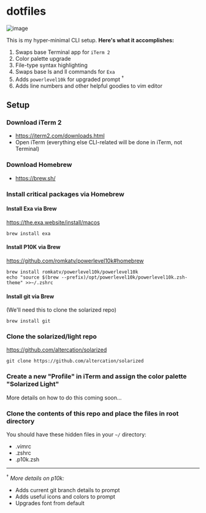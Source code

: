 # dotfiles

![image](https://user-images.githubusercontent.com/7318997/145733886-129e2c9b-0ec5-451b-b051-8326ec7bfefa.png)

This is my hyper-minimal CLI setup. **Here's what it accomplishes:**
1. Swaps base Terminal app for `iTerm 2`
2. Color palette upgrade
3. File-type syntax highlighting
4. Swaps base ls and ll commands for `Exa`
5. Adds `powerlevel10k` for upgraded prompt <sup>†</sup>
6. Adds line numbers and other helpful goodies to vim editor

## Setup
### Download iTerm 2
- https://iterm2.com/downloads.html
- Open iTerm (everything else CLI-related will be done in iTerm, not Terminal)

### Download Homebrew
- https://brew.sh/

### Install critical packages via Homebrew
#### Install Exa via Brew
https://the.exa.website/install/macos

```brew install exa```

#### Install P10K via Brew
https://github.com/romkatv/powerlevel10k#homebrew

```
brew install romkatv/powerlevel10k/powerlevel10k
echo "source $(brew --prefix)/opt/powerlevel10k/powerlevel10k.zsh-theme" >>~/.zshrc
```

#### Install git via Brew
(We'll need this to clone the solarized repo)

```brew install git```

### Clone the solarized/light repo
https://github.com/altercation/solarized

```git clone https://github.com/altercation/solarized```

### Create a new "Profile" in iTerm and assign the color palette "Solarized Light"
More details on how to do this coming soon...

### Clone the contents of this repo and place the files in root directory
You should have these hidden files in your `~/` directory:
- .vimrc
- .zshrc
- .p10k.zsh




---


<sup>†</sup> _More details on p10k:_
- Adds current git branch details to prompt
- Adds useful icons and colors to prompt
- Upgrades font from default
